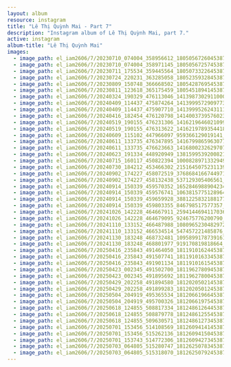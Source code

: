 ```yaml
---
layout: album
resource: instagram
title: "Lê Thị Quỳnh Mai - Part 7"
description: "Instagram album of Lê Thị Quỳnh Mai, part 7."
active: instagram
album-title: "Lê Thị Quỳnh Mai"
images:
  - image_path: el_iam2606/7/20230710_074004_358956612_18050567260453879_526127580808511253_n.jpg
  - image_path: el_iam2606/7/20230710_074004_358971145_18050567257453879_2056068121899317723_n.jpg
  - image_path: el_iam2606/7/20230711_175534_359445564_18050733226453879_1130167376211802802_n.jpg
  - image_path: el_iam2606/7/20230724_220231_363285058_18052359328453879_1308453195653694436_n.jpg
  - image_path: el_iam2606/7/20230809_150748_366668502_18054287695453879_2262885628267860125_n.jpg
  - image_path: el_iam2606/7/20230811_123618_365175459_18054518941453879_5452875897453832209_n.jpg
  - image_path: el_iam2606/7/20240324_190329_476113046_1413987302911000_257507559917658652_n.jpg
  - image_path: el_iam2606/7/20240409_114437_475874264_1413999572909773_7589565381609986653_n.jpg
  - image_path: el_iam2606/7/20240409_114437_475907710_1413999526243111_1890197586121115437_n.jpg
  - image_path: el_iam2606/7/20240416_182454_476120798_1414003739576023_3126682349378653032_n.jpg
  - image_path: el_iam2606/7/20240519_190155_476231306_1416219646021099_102467908190805594_n.jpg
  - image_path: el_iam2606/7/20240519_190155_476313622_1416219789354418_6823179182463596806_n.jpg
  - image_path: el_iam2606/7/20240609_115102_447966097_959366129019141_8381497841146394331_n.jpg
  - image_path: el_iam2606/7/20240611_133735_476347895_1416799865963077_5619444640830992378_n.jpg
  - image_path: el_iam2606/7/20240611_133735_476623663_1416800232629707_4562210628939274488_n.jpg
  - image_path: el_iam2606/7/20240623_191334_448920949_1381599539200821_5668878046951783679_n.jpg
  - image_path: el_iam2606/7/20240715_160117_450822394_1000828971332949_4256487884329978652_n.jpg
  - image_path: el_iam2606/7/20240730_184212_453466302_2151645075231139_4131106635742685435_n.jpg
  - image_path: el_iam2606/7/20240902_174227_458072519_3768684166744971_3205598519703393169_n.jpg
  - image_path: el_iam2606/7/20240902_174227_458132438_537129305406561_6442698663974033659_n.jpg
  - image_path: el_iam2606/7/20240914_150339_459570352_1652846988904234_7654822843187063446_n.jpg
  - image_path: el_iam2606/7/20240914_150339_459576741_1063815775128964_7084561735486211273_n.jpg
  - image_path: el_iam2606/7/20240914_150339_459659928_3881225832188177_8348163568894152415_n.jpg
  - image_path: el_iam2606/7/20240914_150339_459803355_846798517577357_7387165126512558450_n.jpg
  - image_path: el_iam2606/7/20241026_142228_464667911_2594144694117036_2166626872994759645_n.jpg
  - image_path: el_iam2606/7/20241026_142228_464679095_924675776200790_4921840030144515932_n.jpg
  - image_path: el_iam2606/7/20241110_133152_466487988_1080965230482972_632892850700983496_n.jpg
  - image_path: el_iam2606/7/20241110_133152_466534514_547457221485876_7189846311559987540_n.jpg
  - image_path: el_iam2606/7/20241130_183248_468732481_1095899178739161_7328675511610519555_n.jpg
  - image_path: el_iam2606/7/20241130_183248_468801977_919170819818664_4409283724811182942_n.jpg
  - image_path: el_iam2606/7/20250416_235843_491464050_18119101624453879_3780671614802446823_n.jpg
  - image_path: el_iam2606/7/20250416_235843_491507741_18119101633453879_1000785563467338489_n.jpg
  - image_path: el_iam2606/7/20250416_235843_491901134_18119101615453879_7772260235086227153_n.jpg
  - image_path: el_iam2606/7/20250423_002345_491502700_18119627809453879_6109458829268029964_n.jpg
  - image_path: el_iam2606/7/20250423_002345_491895692_18119627800453879_8004039048363408602_n.jpg
  - image_path: el_iam2606/7/20250429_202258_491894580_18120205021453879_7939404729911261435_n.jpg
  - image_path: el_iam2606/7/20250429_202258_491899283_18120205012453879_7520433312977199368_n.jpg
  - image_path: el_iam2606/7/20250504_204919_495365534_18120661966453879_745605161505155566_n.jpg
  - image_path: el_iam2606/7/20250504_204919_495700326_18120661975453879_7389120131242200141_n.jpg
  - image_path: el_iam2606/7/20250618_124855_508817334_18124861264453879_3101290986869179509_n.jpg
  - image_path: el_iam2606/7/20250618_124855_508879778_18124861255453879_1246804494762851240_n.jpg
  - image_path: el_iam2606/7/20250618_124855_509630571_18124861273453879_7476705619960193462_n.jpg
  - image_path: el_iam2606/7/20250701_153456_514108569_18126094141453879_6832660950096803132_n.jpg
  - image_path: el_iam2606/7/20250701_153456_515262136_18126094150453879_3794232407811318348_n.jpg
  - image_path: el_iam2606/7/20250701_153743_514772306_18126094273453879_3489067230920549263_n.jpg
  - image_path: el_iam2606/7/20250703_064805_515280747_18126250783453879_6650261867770352708_n.jpg
  - image_path: el_iam2606/7/20250703_064805_515318070_18126250792453879_8021678551202880474_n.jpg
---
```

